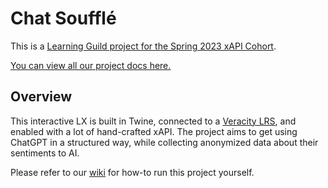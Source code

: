 # Chat Soufflé

This is a [Learning Guild project for the Spring 2023 xAPI Cohort](https://xapicohort.com/?utm_campaign=xapi-s23).

[You can view all our project docs here.](https://drive.google.com/drive/folders/1OnC2w7VR6xp_kz9kbqKg1njunyT_uUgK?usp=sharing)

## Overview

This interactive LX is built in Twine, connected to a [Veracity LRS](https://lrs.io), and enabled with a lot of hand-crafted xAPI. The project aims to get using ChatGPT in a structured way, while collecting anonymized data about their sentiments to AI.

Please refer to our [wiki](https://github.com/doughahn/chat-souffle/wiki) for how-to run this project yourself. 